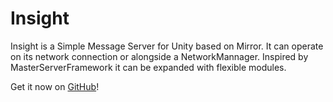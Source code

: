 # Insight  
Insight is a Simple Message Server for Unity based on Mirror. It can operate on its network connection or alongside a NetworkMannager. Inspired by MasterServerFramework it can be expanded with flexible modules.

Get it now on [GitHub](https://github.com/uweenukr/Insight)!
